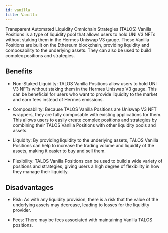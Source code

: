 ```yaml
---
id: vanilla
title: Vanilla
---
```


[//]: # (TODO: protocol fee)

Transparent Automated Liquidity Omnichain Strategies (TALOS) Vanilla Positions is a type of liquidity pool that allows users to hold UNI V3 NFTs without staking them in the Hermes Uniswap V3 gauge. These Vanilla Positions are built on the Ethereum blockchain, providing liquidity and composability to the underlying assets. They can also be used to build complex positions and strategies.

## Benefits

- Non-Staked Liquidity: TALOS Vanilla Positions allow users to hold UNI V3 NFTs without staking them in the Hermes Uniswap V3 gauge. This can be beneficial for users who want to provide liquidity to the market and earn fees instead of Hermes emissions.

- Composability: Because TALOS Vanilla Positions are Uniswap V3 NFT wrappers, they are fully composable with existing applications for them. This allows users to easily create complex positions and strategies by combining their TALOS Vanilla Positions with other liquidity pools and assets.

- Liquidity: By providing liquidity to the underlying assets, TALOS Vanilla Positions can help to increase the trading volume and liquidity of the assets, making it easier to buy and sell them.

- Flexibility: TALOS Vanilla Positions can be used to build a wide variety of positions and strategies, giving users a high degree of flexibility in how they manage their liquidity.

## Disadvantages

- Risk: As with any liquidity provision, there is a risk that the value of the underlying assets may decrease, leading to losses for the liquidity provider.

- Fees: There may be fees associated with maintaining Vanilla TALOS positions.
